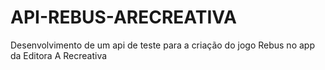 # API-REBUS-ARECREATIVA
Desenvolvimento de um api de teste para a criação do jogo Rebus no app da Editora A Recreativa
